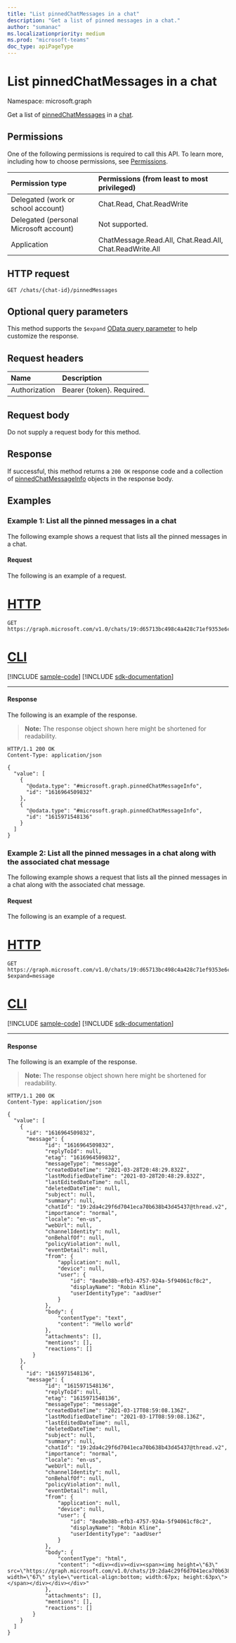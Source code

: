 ```yaml
---
title: "List pinnedChatMessages in a chat"
description: "Get a list of pinned messages in a chat."
author: "sumanac"
ms.localizationpriority: medium
ms.prod: "microsoft-teams"
doc_type: apiPageType
---
```


# List pinnedChatMessages in a chat
Namespace: microsoft.graph

Get a list of [pinnedChatMessages](../resources/pinnedChatMessageInfo.md) in a [chat](../resources/chat.md).

## Permissions
One of the following permissions is required to call this API. To learn more, including how to choose permissions, see [Permissions](/graph/permissions-reference).

|Permission type|Permissions (from least to most privileged)|
|:---|:---|
|Delegated (work or school account) | Chat.Read, Chat.ReadWrite |
|Delegated (personal Microsoft account) | Not supported.    |
|Application | ChatMessage.Read.All, Chat.Read.All, Chat.ReadWrite.All |

## HTTP request

<!-- {
  "blockType": "ignored"
}
-->
``` http
GET /chats/{chat-id}/pinnedMessages
```

## Optional query parameters
This method supports the `$expand` [OData query parameter](/graph/query-parameters) to help customize the response.

## Request headers
|Name|Description|
|:---|:---|
|Authorization|Bearer {token}. Required.|

## Request body
Do not supply a request body for this method.

## Response

If successful, this method returns a `200 OK` response code and a collection of [pinnedChatMessageInfo](../resources/pinnedchatmessageinfo.md) objects in the response body.

## Examples

### Example 1: List all the pinned messages in a chat
The following example shows a request that lists all the pinned messages in a chat.

#### Request
The following is an example of a request.

# [HTTP](#tab/http)
<!-- {
  "blockType": "request",
  "name": "list_pinnedmessage_for_chat",
  "sampleKeys": ["19:d65713bc498c4a428c71ef9353e6ce20@thread.v2"]
}
-->
``` http
GET https://graph.microsoft.com/v1.0/chats/19:d65713bc498c4a428c71ef9353e6ce20@thread.v2/pinnedMessages
```

# [CLI](#tab/cli)
[!INCLUDE [sample-code](../includes/snippets/cli/list-pinnedmessage-for-chat-cli-snippets.md)]
[!INCLUDE [sdk-documentation](../includes/snippets/snippets-sdk-documentation-link.md)]

---

#### Response
The following is an example of the response.
>**Note:** The response object shown here might be shortened for readability.
<!-- {
  "blockType": "response",
  "truncated": true,
  "@odata.type": "microsoft.graph.pinnedChatMessageInfo",
  "isCollection": true
}
-->
``` http
HTTP/1.1 200 OK
Content-Type: application/json

{
  "value": [
    {
      "@odata.type": "#microsoft.graph.pinnedChatMessageInfo",
      "id": "1616964509832"
    },
    {
      "@odata.type": "#microsoft.graph.pinnedChatMessageInfo",
      "id": "1615971548136"
    }
  ]
}
```

### Example 2: List all the pinned messages in a chat along with the associated chat message
The following example shows a request that lists all the pinned messages in a chat along with the associated chat message.

#### Request
The following is an example of a request.

# [HTTP](#tab/http)
<!-- {
  "blockType": "request",
  "name": "list_pinnedmessage_for_chat_expand_message",
  "sampleKeys": ["19:d65713bc498c4a428c71ef9353e6ce20@thread.v2"]
}
-->
``` http
GET https://graph.microsoft.com/v1.0/chats/19:d65713bc498c4a428c71ef9353e6ce20@thread.v2/pinnedMessages?$expand=message
```

# [CLI](#tab/cli)
[!INCLUDE [sample-code](../includes/snippets/cli/list-pinnedmessage-for-chat-expand-message-cli-snippets.md)]
[!INCLUDE [sdk-documentation](../includes/snippets/snippets-sdk-documentation-link.md)]

---

#### Response
The following is an example of the response.
>**Note:** The response object shown here might be shortened for readability.
<!-- {
  "blockType": "response",
  "truncated": true,
  "@odata.type": "microsoft.graph.pinnedChatMessageInfo",
  "isCollection": true
}
-->
``` http
HTTP/1.1 200 OK
Content-Type: application/json

{
  "value": [
    {
      "id": "1616964509832",
      "message": {
            "id": "1616964509832",
            "replyToId": null,
            "etag": "1616964509832",
            "messageType": "message",
            "createdDateTime": "2021-03-28T20:48:29.832Z",
            "lastModifiedDateTime": "2021-03-28T20:48:29.832Z",
            "lastEditedDateTime": null,
            "deletedDateTime": null,
            "subject": null,
            "summary": null,
            "chatId": "19:2da4c29f6d7041eca70b638b43d45437@thread.v2",
            "importance": "normal",
            "locale": "en-us",
            "webUrl": null,
            "channelIdentity": null,
            "onBehalfOf": null,
            "policyViolation": null,
            "eventDetail": null,
            "from": {
                "application": null,
                "device": null,
                "user": {
                    "id": "8ea0e38b-efb3-4757-924a-5f94061cf8c2",
                    "displayName": "Robin Kline",
                    "userIdentityType": "aadUser"
                }
            },
            "body": {
                "contentType": "text",
                "content": "Hello world"
            },
            "attachments": [],
            "mentions": [],
            "reactions": []
        }
    },
    {
      "id": "1615971548136",
      "message": {
            "id": "1615971548136",
            "replyToId": null,
            "etag": "1615971548136",
            "messageType": "message",
            "createdDateTime": "2021-03-17T08:59:08.136Z",
            "lastModifiedDateTime": "2021-03-17T08:59:08.136Z",
            "lastEditedDateTime": null,
            "deletedDateTime": null,
            "subject": null,
            "summary": null,
            "chatId": "19:2da4c29f6d7041eca70b638b43d45437@thread.v2",
            "importance": "normal",
            "locale": "en-us",
            "webUrl": null,
            "channelIdentity": null,
            "onBehalfOf": null,
            "policyViolation": null,
            "eventDetail": null,
            "from": {
                "application": null,
                "device": null,
                "user": {
                    "id": "8ea0e38b-efb3-4757-924a-5f94061cf8c2",
                    "displayName": "Robin Kline",
                    "userIdentityType": "aadUser"
                }
            },
            "body": {
                "contentType": "html",
                "content": "<div><div><div><span><img height=\"63\" src=\"https://graph.microsoft.com/v1.0/chats/19:2da4c29f6d7041eca70b638b43d45437@thread.v2/messages/1615971548136/hostedContents/aWQ9eF8wLXd1cy1kOS1lNTRmNjM1NWYxYmJkNGQ3ZTNmNGJhZmU4NTI5MTBmNix0eXBlPTEsdXJsPWh0dHBzOi8vdXMtYXBpLmFzbS5za3lwZS5jb20vdjEvb2JqZWN0cy8wLXd1cy1kOS1lNTRmNjM1NWYxYmJkNGQ3ZTNmNGJhZmU4NTI5MTBmNi92aWV3cy9pbWdv/$value\" width=\"67\" style=\"vertical-align:bottom; width:67px; height:63px\"></span></div></div></div>"
            },
            "attachments": [],
            "mentions": [],
            "reactions": []
        }
    }    
  ]
}
```
